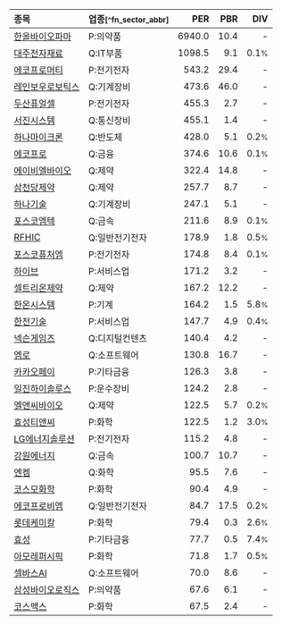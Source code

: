 | **종목** | **업종**<small>[^fn_sector_abbr]</small> | **PER** | **PBR** | **DIV** |
| :--- | :--- | --: | --: | --: |
| [한올바이오파마](/009420/) | P:의약품 | 6940.0 | 10.4 | - |
| [대주전자재료](/078600/) | Q:IT부품 | 1098.5 | 9.1 | 0.1<small>%</small> |
| [에코프로머티](/450080/) | P:전기전자 | 543.2 | 29.4 | - |
| [레인보우로보틱스](/277810/) | Q:기계장비 | 473.6 | 46.0 | - |
| [두산퓨얼셀](/336260/) | P:전기전자 | 455.3 | 2.7 | - |
| [서진시스템](/178320/) | Q:통신장비 | 455.1 | 1.4 | - |
| [하나마이크론](/067310/) | Q:반도체 | 428.0 | 5.1 | 0.2<small>%</small> |
| [에코프로](/086520/) | Q:금융 | 374.6 | 10.6 | 0.1<small>%</small> |
| [에이비엘바이오](/298380/) | Q:제약 | 322.4 | 14.8 | - |
| [삼천당제약](/000250/) | Q:제약 | 257.7 | 8.7 | - |
| [하나기술](/299030/) | Q:기계장비 | 247.1 | 5.1 | - |
| [포스코엠텍](/009520/) | Q:금속 | 211.6 | 8.9 | 0.1<small>%</small> |
| [RFHIC](/218410/) | Q:일반전기전자 | 178.9 | 1.8 | 0.5<small>%</small> |
| [포스코퓨처엠](/003670/) | P:전기전자 | 174.8 | 8.4 | 0.1<small>%</small> |
| [하이브](/352820/) | P:서비스업 | 171.2 | 3.2 | - |
| [셀트리온제약](/068760/) | Q:제약 | 167.2 | 12.2 | - |
| [한온시스템](/018880/) | P:기계 | 164.2 | 1.5 | 5.8<small>%</small> |
| [한전기술](/052690/) | P:서비스업 | 147.7 | 4.9 | 0.4<small>%</small> |
| [넥슨게임즈](/225570/) | Q:디지털컨텐츠 | 140.4 | 4.2 | - |
| [엠로](/058970/) | Q:소프트웨어 | 130.8 | 16.7 | - |
| [카카오페이](/377300/) | P:기타금융 | 126.3 | 3.8 | - |
| [일진하이솔루스](/271940/) | P:운수장비 | 124.2 | 2.8 | - |
| [엘앤씨바이오](/290650/) | Q:제약 | 122.5 | 5.7 | 0.2<small>%</small> |
| [효성티앤씨](/298020/) | P:화학 | 122.5 | 1.2 | 3.0<small>%</small> |
| [LG에너지솔루션](/373220/) | P:전기전자 | 115.2 | 4.8 | - |
| [강원에너지](/114190/) | Q:금속 | 100.7 | 10.7 | - |
| [엔켐](/348370/) | Q:화학 | 95.5 | 7.6 | - |
| [코스모화학](/005420/) | P:화학 | 90.4 | 4.9 | - |
| [에코프로비엠](/247540/) | Q:일반전기전자 | 84.7 | 17.5 | 0.2<small>%</small> |
| [롯데케미칼](/011170/) | P:화학 | 79.4 | 0.3 | 2.6<small>%</small> |
| [효성](/004800/) | P:기타금융 | 77.7 | 0.5 | 7.4<small>%</small> |
| [아모레퍼시픽](/090430/) | P:화학 | 71.8 | 1.7 | 0.5<small>%</small> |
| [셀바스AI](/108860/) | Q:소프트웨어 | 70.0 | 8.6 | - |
| [삼성바이오로직스](/207940/) | P:의약품 | 67.6 | 6.1 | - |
| [코스맥스](/192820/) | P:화학 | 67.5 | 2.4 | - |